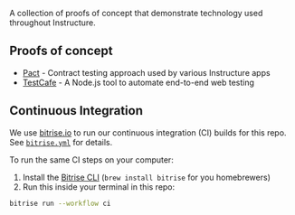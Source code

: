 
A collection of proofs of concept that demonstrate technology used throughout
Instructure.


## Proofs of concept

- [Pact](pact) - Contract testing approach used by various Instructure apps
- [TestCafe](testcafe) - A Node.js tool to automate end-to-end web testing

## Continuous Integration

We use [bitrise.io][bitrise] to run our continuous integration (CI) builds for
this repo. See [`bitrise.yml`](bitrise.yml) for details.

To run the same CI steps on your computer:

1. Install the [Bitrise CLI][cli] (`brew install bitrise` for you homebrewers)
2. Run this inside your terminal in this repo:

```sh
bitrise run --workflow ci
```

[bitrise]: https://app.bitrise.io/app/d528939eac6fe1db#/builds
[cli]: https://app.bitrise.io/cli
